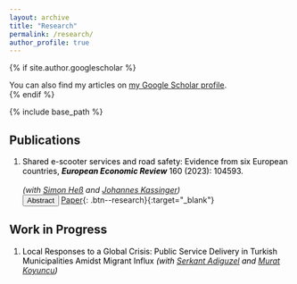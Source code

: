 ```yaml
---
layout: archive
title: "Research"
permalink: /research/
author_profile: true
---
```


{% if site.author.googlescholar %}
  <div class="wordwrap">You can also find my articles on <a href="{{site.author.googlescholar}}">my Google Scholar profile</a>.</div>
{% endif %}

{% include base_path %}


## Publications

1. <span style="color:Black; font-size: 14px;"> Shared e-scooter services and road safety: Evidence from six European countries, <b>*European Economic Review*</b> 160 (2023): 104593. </span> <br>
<br> *(with [Simon Heß](https://hesss.org/) and [Johannes Kassinger](https://www.johanneskasinger.com/))*  </span> <br>
	<button onclick="myFunction('abstract1')" class="btn--research">Abstract</button> [Paper](https://www.sciencedirect.com/science/article/pii/S0014292123002210){: .btn--research}{:target="_blank"}
	<p id="abstract1" style="display: none; text-align: justify; width: 75%;"><font size="2.5"> We estimate the causal effect of shared e-scooter services on traffic accidents by exploiting the variation in the availability of e-scooter services induced by the staggered rollout across 93 cities in six countries. Police-reported accidents involving personal injuries in the average month increased by around 8.2% after shared e-scooters were introduced. Effects are large during summer and insignificant during winter. Further heterogeneity analysis reveals the largest estimated effects for cities with limited cycling infrastructure, while no effects are detectable in cities with high bike-lane density. This difference suggests that public policy can play a crucial role in mitigating accidents related to e-scooters and, more generally, to changes in urban mobility. </font> </p>


## Work in Progress
	
1. <span style="color:Black; font-size: 14px;"> Local Responses to a Global Crisis: Public Service Delivery in Turkish Municipalities Amidst Migrant Influx *(with [Serkant Adiguzel](https://serkantadiguzel.com/) and [Murat Koyuncu](https://academics.boun.edu.tr/mkoyuncu/))* </span> 
